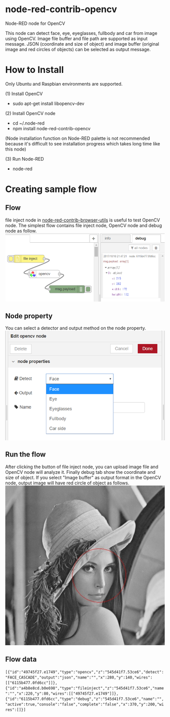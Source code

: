 # node-red-contrib-opencv
Node-RED node for OpenCV

This node can detect face, eye, eyeglasses, fullbody and car from image using OpenCV.
Image file buffer and file path are supported as input message. JSON (coordinate and size of object) and image buffer (original image and red circles of objects) can be selected as output message.

# How to Install
Only Ubuntu and Raspbian environments are supported.

(1) Install OpenCV
- sudo apt-get install libopencv-dev

(2) Install OpenCV node
- cd ~/.node-red
- npm install node-red-contrib-opencv

(Node installation function on Node-RED palette is not recommended because it's difficult to see installation progress which takes long time like this node)

(3) Run Node-RED
- node-red

# Creating sample flow
## Flow
file inject node in [node-red-contrib-browser-utils](https://flows.nodered.org/node/node-red-contrib-browser-utils) is useful to test OpenCV node. The simplest flow contains file inject node, OpenCV node and debug node as follow. 
![flow.png](flow.png)

## Node property
You can select a detector and output method on the node property. 
![property.png](property.png)

## Run the flow
After clicking the button of file inject node, you can upload image file and OpenCV node will analyze it. Finally debug tab show the coordinate and size of object. If you select "Image buffer" as output format in the OpenCV node, output image will have red circle of object as follows.
![lenna.jpg](lenna.jpg)

## Flow data
``
[{"id":"49745f27.e1749","type":"opencv","z":"545d41f7.53ce6","detect":"FACE_CASCADE","output":"json","name":"","x":280,"y":140,"wires":[["6115b477.0fd6cc"]]},{"id":"a4b8e8cd.b0e698","type":"fileinject","z":"545d41f7.53ce6","name":"","x":220,"y":80,"wires":[["49745f27.e1749"]]},{"id":"6115b477.0fd6cc","type":"debug","z":"545d41f7.53ce6","name":"","active":true,"console":"false","complete":"false","x":370,"y":200,"wires":[]}]
``
